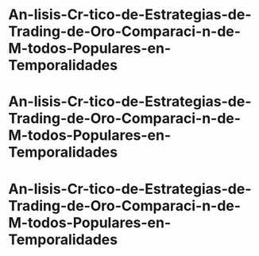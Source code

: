 # An-lisis-Cr-tico-de-Estrategias-de-Trading-de-Oro-Comparaci-n-de-M-todos-Populares-en-Temporalidades
# An-lisis-Cr-tico-de-Estrategias-de-Trading-de-Oro-Comparaci-n-de-M-todos-Populares-en-Temporalidades
# An-lisis-Cr-tico-de-Estrategias-de-Trading-de-Oro-Comparaci-n-de-M-todos-Populares-en-Temporalidades
